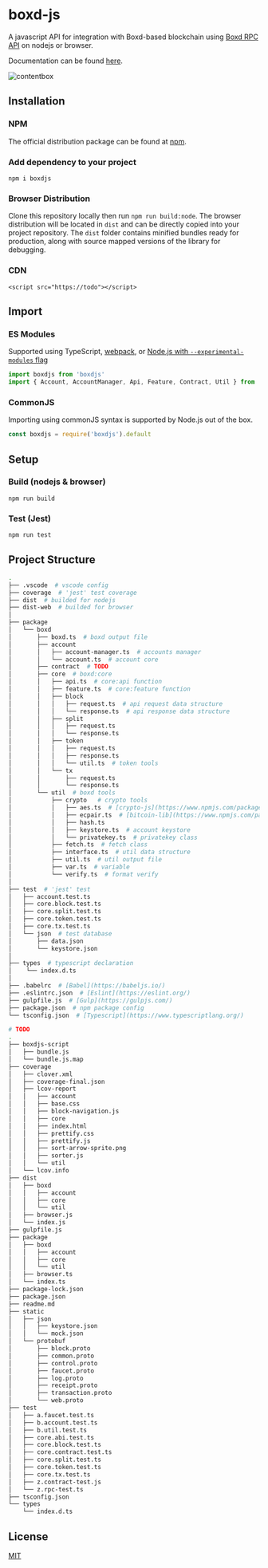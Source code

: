 # boxd-js

A javascript API for integration with Boxd-based blockchain using [Boxd RPC API](https://github.com/BOXFoundation/boxd) on nodejs or browser.

Documentation can be found [here]().

![contentbox](https://contentbox.one/img/home-background.png)

## Installation

### NPM

The official distribution package can be found at [npm](https://www.npmjs.com/package/boxdjs).

### Add dependency to your project

```
npm i boxdjs
```

### Browser Distribution

Clone this repository locally then run `npm run build:node`. The browser distribution will be located in `dist` and can be directly copied into your project repository. The `dist` folder contains minified bundles ready for production, along with source mapped versions of the library for debugging.

### CDN

```
<script src="https://todo"></script>
```

## Import

### ES Modules

Supported using TypeScript, [webpack](https://webpack.js.org/api/module-methods), or [Node.js with `--experimental-modules` flag](https://nodejs.org/api/esm.html)

```js
import boxdjs from 'boxdjs'
import { Account, AccountManager, Api, Feature, Contract, Util } from 'boxdjs'
```

### CommonJS

Importing using commonJS syntax is supported by Node.js out of the box.

```js
const boxdjs = require('boxdjs').default
```

## Setup

### Build (nodejs & browser)

```
npm run build
```

### Test (Jest)

```
npm run test
```

## Project Structure

```bash
.
├── .vscode  # vscode config
├── coverage  # 'jest' test coverage
├── dist  # builded for nodejs
├── dist-web  # builded for browser
│
├── package
│   └── boxd
│       ├── boxd.ts  # boxd output file
│       ├── account
│       │   ├── account-manager.ts  # accounts manager
│       │   └── account.ts  # account core
│       ├── contract  # TODO
│       ├── core  # boxd:core
│       │   ├── api.ts  # core:api function
│       │   ├── feature.ts  # core:feature function
│       │   ├── block
│       │   │   ├── request.ts  # api request data structure
│       │   │   └── response.ts  # api response data structure
│       │   ├── split
│       │   │   ├── request.ts
│       │   │   └── response.ts
│       │   ├── token
│       │   │   ├── request.ts
│       │   │   ├── response.ts
│       │   │   └── util.ts  # token tools
│       │   └── tx
│       │       ├── request.ts
│       │       └── response.ts
│       └── util  # boxd tools
│           ├── crypto   # crypto tools
│           │   ├── aes.ts  # [crypto-js](https://www.npmjs.com/package/crypto-js) :aes
│           │   ├── ecpair.ts  # [bitcoin-lib](https://www.npmjs.com/package/bitcoinjs-lib) :ecpair
│           │   ├── hash.ts
│           │   ├── keystore.ts  # account keystore
│           │   └── privatekey.ts  # privatekey class
│           ├── fetch.ts  # fetch class
│           ├── interface.ts  # util data structure
│           ├── util.ts  # util output file
│           ├── var.ts  # variable
│           └── verify.ts  # format verify
│
├── test  # 'jest' test
│   ├── account.test.ts
│   ├── core.block.test.ts
│   ├── core.split.test.ts
│   ├── core.token.test.ts
│   ├── core.tx.test.ts
│   └── json  # test database
│       ├── data.json
│       └── keystore.json
│ 
├── types  # typescript declaration
│    └── index.d.ts
│
├── .babelrc  # [Babel](https://babeljs.io/)
├── .eslintrc.json  # [Eslint](https://eslint.org/)
├── gulpfile.js  # [Gulp](https://gulpjs.com/)
├── package.json  # npm package config
└── tsconfig.json  # [Typescript](https://www.typescriptlang.org/)

# TODO
.
├── boxdjs-script
│   ├── bundle.js
│   └── bundle.js.map
├── coverage
│   ├── clover.xml
│   ├── coverage-final.json
│   ├── lcov-report
│   │   ├── account
│   │   ├── base.css
│   │   ├── block-navigation.js
│   │   ├── core
│   │   ├── index.html
│   │   ├── prettify.css
│   │   ├── prettify.js
│   │   ├── sort-arrow-sprite.png
│   │   ├── sorter.js
│   │   └── util
│   └── lcov.info
├── dist
│   ├── boxd
│   │   ├── account
│   │   ├── core
│   │   └── util
│   ├── browser.js
│   └── index.js
├── gulpfile.js
├── package
│   ├── boxd
│   │   ├── account
│   │   ├── core
│   │   └── util
│   ├── browser.ts
│   └── index.ts
├── package-lock.json
├── package.json
├── readme.md
├── static
│   ├── json
│   │   ├── keystore.json
│   │   └── mock.json
│   └── protobuf
│       ├── block.proto
│       ├── common.proto
│       ├── control.proto
│       ├── faucet.proto
│       ├── log.proto
│       ├── receipt.proto
│       ├── transaction.proto
│       └── web.proto
├── test
│   ├── a.faucet.test.ts
│   ├── b.account.test.ts
│   ├── b.util.test.ts
│   ├── core.abi.test.ts
│   ├── core.block.test.ts
│   ├── core.contract.test.ts
│   ├── core.split.test.ts
│   ├── core.token.test.ts
│   ├── core.tx.test.ts
│   ├── z.contract-test.js
│   └── z.rpc-test.ts
├── tsconfig.json
└── types
    └── index.d.ts
```

## License

[MIT](./LICENSE)
